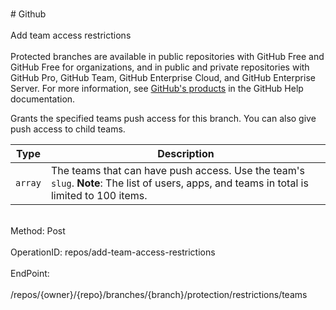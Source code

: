 <br>#     Github</br>
<br>Add team access restrictions</br>
<br>Protected branches are available in public repositories with GitHub Free and GitHub Free for organizations, and in public and private repositories with GitHub Pro, GitHub Team, GitHub Enterprise Cloud, and GitHub Enterprise Server. For more information, see [GitHub's products](https://help.github.com/github/getting-started-with-github/githubs-products) in the GitHub Help documentation.

Grants the specified teams push access for this branch. You can also give push access to child teams.

| Type    | Description                                                                                                                                |
| ------- | ------------------------------------------------------------------------------------------------------------------------------------------ |
| `array` | The teams that can have push access. Use the team's `slug`. **Note**: The list of users, apps, and teams in total is limited to 100 items. |</br>
<br>Method: Post</br>
<br>OperationID: repos/add-team-access-restrictions</br>
<br>EndPoint:</br>
<br>/repos/{owner}/{repo}/branches/{branch}/protection/restrictions/teams</br>
